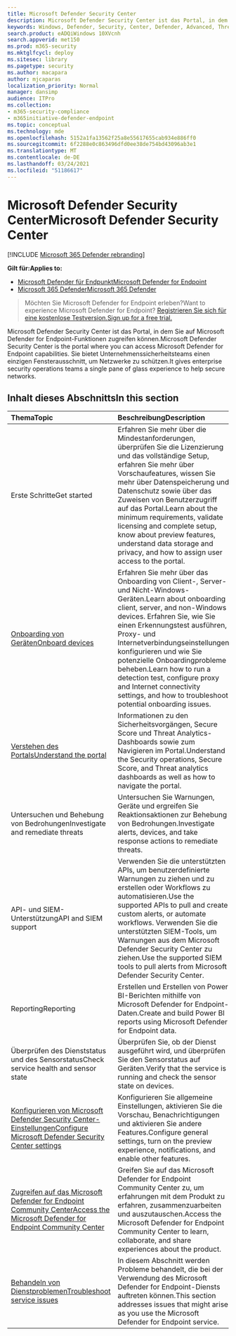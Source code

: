 ```yaml
---
title: Microsoft Defender Security Center
description: Microsoft Defender Security Center ist das Portal, in dem Sie auf Microsoft Defender for Endpoint zugreifen können.
keywords: Windows, Defender, Security, Center, Defender, Advanced, Threat, Protection
search.product: eADQiWindows 10XVcnh
search.appverid: met150
ms.prod: m365-security
ms.mktglfcycl: deploy
ms.sitesec: library
ms.pagetype: security
ms.author: macapara
author: mjcaparas
localization_priority: Normal
manager: dansimp
audience: ITPro
ms.collection:
- m365-security-compliance
- m365initiative-defender-endpoint
ms.topic: conceptual
ms.technology: mde
ms.openlocfilehash: 5152a1fa13562f25a8e55617655cab934e886ff0
ms.sourcegitcommit: 6f2288e0c863496dfd0ee38de754bd43096ab3e1
ms.translationtype: MT
ms.contentlocale: de-DE
ms.lasthandoff: 03/24/2021
ms.locfileid: "51186617"
---
```

# <a name="microsoft-defender-security-center"></a><span data-ttu-id="67f36-104">Microsoft Defender Security Center</span><span class="sxs-lookup"><span data-stu-id="67f36-104">Microsoft Defender Security Center</span></span>

[!INCLUDE [Microsoft 365 Defender rebranding](../../includes/microsoft-defender.md)]

<span data-ttu-id="67f36-105">**Gilt für:**</span><span class="sxs-lookup"><span data-stu-id="67f36-105">**Applies to:**</span></span>
- [<span data-ttu-id="67f36-106">Microsoft Defender für Endpunkt</span><span class="sxs-lookup"><span data-stu-id="67f36-106">Microsoft Defender for Endpoint</span></span>](https://go.microsoft.com/fwlink/p/?linkid=2154037)
- [<span data-ttu-id="67f36-107">Microsoft 365 Defender</span><span class="sxs-lookup"><span data-stu-id="67f36-107">Microsoft 365 Defender</span></span>](https://go.microsoft.com/fwlink/?linkid=2118804)

> <span data-ttu-id="67f36-108">Möchten Sie Microsoft Defender for Endpoint erleben?</span><span class="sxs-lookup"><span data-stu-id="67f36-108">Want to experience Microsoft Defender for Endpoint?</span></span> [<span data-ttu-id="67f36-109">Registrieren Sie sich für eine kostenlose Testversion.</span><span class="sxs-lookup"><span data-stu-id="67f36-109">Sign up for a free trial.</span></span>](https://www.microsoft.com/microsoft-365/windows/microsoft-defender-atp?ocid=docs-wdatp-exposedapis-abovefoldlink)

<span data-ttu-id="67f36-110">Microsoft Defender Security Center ist das Portal, in dem Sie auf Microsoft Defender for Endpoint-Funktionen zugreifen können.</span><span class="sxs-lookup"><span data-stu-id="67f36-110">Microsoft Defender Security Center is the portal where you can access Microsoft Defender for Endpoint capabilities.</span></span> <span data-ttu-id="67f36-111">Sie bietet Unternehmenssicherheitsteams einen einzigen Fensterausschnitt, um Netzwerke zu schützen.</span><span class="sxs-lookup"><span data-stu-id="67f36-111">It gives enterprise security operations teams a single pane of glass experience to help secure networks.</span></span>

## <a name="in-this-section"></a><span data-ttu-id="67f36-112">Inhalt dieses Abschnitts</span><span class="sxs-lookup"><span data-stu-id="67f36-112">In this section</span></span>

<span data-ttu-id="67f36-113">Thema</span><span class="sxs-lookup"><span data-stu-id="67f36-113">Topic</span></span> | <span data-ttu-id="67f36-114">Beschreibung</span><span class="sxs-lookup"><span data-stu-id="67f36-114">Description</span></span>
:---|:---
<span data-ttu-id="67f36-115">Erste Schritte</span><span class="sxs-lookup"><span data-stu-id="67f36-115">Get started</span></span>  |  <span data-ttu-id="67f36-116">Erfahren Sie mehr über die Mindestanforderungen, überprüfen Sie die Lizenzierung und das vollständige Setup, erfahren Sie mehr über Vorschaufeatures, wissen Sie mehr über Datenspeicherung und Datenschutz sowie über das Zuweisen von Benutzerzugriff auf das Portal.</span><span class="sxs-lookup"><span data-stu-id="67f36-116">Learn about the minimum requirements, validate licensing and complete setup, know about preview features, understand data storage and privacy, and how to assign user access to the portal.</span></span>
[<span data-ttu-id="67f36-117">Onboarding von Geräten</span><span class="sxs-lookup"><span data-stu-id="67f36-117">Onboard devices</span></span>](onboard-configure.md) | <span data-ttu-id="67f36-118">Erfahren Sie mehr über das Onboarding von Client-, Server- und Nicht-Windows-Geräten.</span><span class="sxs-lookup"><span data-stu-id="67f36-118">Learn about onboarding client, server, and non-Windows devices.</span></span> <span data-ttu-id="67f36-119">Erfahren Sie, wie Sie einen Erkennungstest ausführen, Proxy- und Internetverbindungseinstellungen konfigurieren und wie Sie potenzielle Onboardingprobleme beheben.</span><span class="sxs-lookup"><span data-stu-id="67f36-119">Learn how to run a detection test, configure proxy and Internet connectivity settings, and how to troubleshoot potential onboarding issues.</span></span>
[<span data-ttu-id="67f36-120">Verstehen des Portals</span><span class="sxs-lookup"><span data-stu-id="67f36-120">Understand the portal</span></span>](use.md) | <span data-ttu-id="67f36-121">Informationen zu den Sicherheitsvorgängen, Secure Score und Threat Analytics-Dashboards sowie zum Navigieren im Portal.</span><span class="sxs-lookup"><span data-stu-id="67f36-121">Understand the Security operations, Secure Score, and Threat analytics dashboards as well as how to navigate the portal.</span></span>
<span data-ttu-id="67f36-122">Untersuchen und Behebung von Bedrohungen</span><span class="sxs-lookup"><span data-stu-id="67f36-122">Investigate and remediate threats</span></span> | <span data-ttu-id="67f36-123">Untersuchen Sie Warnungen, Geräte und ergreifen Sie Reaktionsaktionen zur Behebung von Bedrohungen.</span><span class="sxs-lookup"><span data-stu-id="67f36-123">Investigate alerts, devices, and take response actions to remediate threats.</span></span>
<span data-ttu-id="67f36-124">API- und SIEM-Unterstützung</span><span class="sxs-lookup"><span data-stu-id="67f36-124">API and SIEM support</span></span> | <span data-ttu-id="67f36-125">Verwenden Sie die unterstützten APIs, um benutzerdefinierte Warnungen zu ziehen und zu erstellen oder Workflows zu automatisieren.</span><span class="sxs-lookup"><span data-stu-id="67f36-125">Use the supported APIs to pull and create custom alerts, or automate workflows.</span></span> <span data-ttu-id="67f36-126">Verwenden Sie die unterstützten SIEM-Tools, um Warnungen aus dem Microsoft Defender Security Center zu ziehen.</span><span class="sxs-lookup"><span data-stu-id="67f36-126">Use the supported SIEM tools to pull alerts from Microsoft Defender Security Center.</span></span>
<span data-ttu-id="67f36-127">Reporting</span><span class="sxs-lookup"><span data-stu-id="67f36-127">Reporting</span></span> | <span data-ttu-id="67f36-128">Erstellen und Erstellen von Power BI-Berichten mithilfe von Microsoft Defender for Endpoint-Daten.</span><span class="sxs-lookup"><span data-stu-id="67f36-128">Create and build Power BI reports using Microsoft Defender for Endpoint data.</span></span>
<span data-ttu-id="67f36-129">Überprüfen des Dienststatus und des Sensorstatus</span><span class="sxs-lookup"><span data-stu-id="67f36-129">Check service health and sensor state</span></span> | <span data-ttu-id="67f36-130">Überprüfen Sie, ob der Dienst ausgeführt wird, und überprüfen Sie den Sensorstatus auf Geräten.</span><span class="sxs-lookup"><span data-stu-id="67f36-130">Verify that the service is running and check the sensor state on devices.</span></span>
[<span data-ttu-id="67f36-131">Konfigurieren von Microsoft Defender Security Center-Einstellungen</span><span class="sxs-lookup"><span data-stu-id="67f36-131">Configure Microsoft Defender Security Center settings</span></span>](preferences-setup.md) | <span data-ttu-id="67f36-132">Konfigurieren Sie allgemeine Einstellungen, aktivieren Sie die Vorschau, Benachrichtigungen und aktivieren Sie andere Features.</span><span class="sxs-lookup"><span data-stu-id="67f36-132">Configure general settings, turn on the preview experience, notifications, and enable other features.</span></span>
[<span data-ttu-id="67f36-133">Zugreifen auf das Microsoft Defender for Endpoint Community Center</span><span class="sxs-lookup"><span data-stu-id="67f36-133">Access the Microsoft Defender for Endpoint Community Center</span></span>](community.md) | <span data-ttu-id="67f36-134">Greifen Sie auf das Microsoft Defender for Endpoint Community Center zu, um erfahrungen mit dem Produkt zu erfahren, zusammenzuarbeiten und auszutauschen.</span><span class="sxs-lookup"><span data-stu-id="67f36-134">Access the Microsoft Defender for Endpoint Community Center to learn, collaborate, and share experiences about the product.</span></span>
[<span data-ttu-id="67f36-135">Behandeln von Dienstproblemen</span><span class="sxs-lookup"><span data-stu-id="67f36-135">Troubleshoot service issues</span></span>](troubleshoot-mdatp.md) | <span data-ttu-id="67f36-136">In diesem Abschnitt werden Probleme behandelt, die bei der Verwendung des Microsoft Defender for Endpoint-Diensts auftreten können.</span><span class="sxs-lookup"><span data-stu-id="67f36-136">This section addresses issues that might arise as you use the Microsoft Defender for Endpoint service.</span></span>